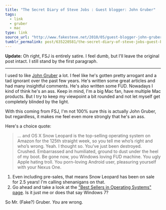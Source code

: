```yaml
---
title: "The Secret Diary of Steve Jobs : Guest blogger: John Gruber"
tags:
  - link
  - gruber
  - mac
type: link
source_url: "http://www.fakesteve.net/2010/05/guest-blogger-john-gruber.html"
tumblr_permalink: post/635220581/the-secret-diary-of-steve-jobs-guest-blogger-john
---
```


**Update:** Oh right, FSJ is entirely satire. I feel dumb, but I'll leave the original post intact. I still stand by the first paragraph.
***

I used to like [John Gruber](http://daringfireball.net/) a lot. I feel like he's gotten pretty arrogant and a tad ignorant over the past few years. He's written some great articles and had many insightful comments. He's also written some FUD. Nowadays I kind of think he's an ass. Keep in mind, I'm a big Mac fan, have multiple Mac products. But I try to keep my viewpoint a bit rounded and not let myself get completely blinded by the light.

With this coming from FSJ, I'm not 100% sure this is actually John Gruber, but regardless, it makes me feel even more strongly that he's an ass.

Here's a choice quote:

>... and OS X Snow Leopard is the top-selling operating system on Amazon for the 125th straight week, so you tell me who’s right and who’s wrong. Yeah. I thought so. You’ve just been destroyed. Crushed. Embarrassed and humiliated, ground to dust under the heel of my boot. Be gone now, you Windows loving FUD machine. You ugly Apple hating troll. You porn-loving Android user, pleasuring yourself with your Nexus One.

1. Even including pre-sales, that means Snow Leopard has been on sale for 2.5 years! I'm calling shenanigans on that.
2. Go ahead and take a look at the ["Best Sellers in Operating Systems" page](http://www.amazon.com/gp/bestsellers/software/229653/ref=pd_ts_sw_nav). Is it just me or does that say Windows 7?

So Mr. (Fake?) Gruber. *You* are wrong.
